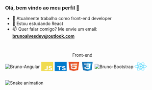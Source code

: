 ### Olá, bem vindo ao meu perfil 👋

- 🔭 Atualmente trabalho como front-end developer
- 🌱 Estou estudando React
- 📫 Quer falar comigo? Me envie um email: <b>brunoalvesdev@outlook.com</b>

<!-- <div align="center">
  <a href="https://github.com/brunobl4ck">
  <img height="180em" src="https://github-readme-stats.vercel.app/api?username=brunobl4ck&show_icons=true&theme=merko&include_all_commits=true&count_private=true"/>
  <img height="180em" src="https://github-readme-stats.vercel.app/api/top-langs/?username=brunobl4ck&layout=compact&langs_count=7&theme=merko"/>
</div> -->
<div style="display: inline_block"><br>
  <p style="text-align: center;">Front-end</p>
  <img align="center" alt="Bruno-Angular" height="30" width="40" src="https://cdn.jsdelivr.net/gh/devicons/devicon/icons/angularjs/angularjs-plain.svg" />  
  <img align="center" alt="Bruno-Js" height="30" width="40" src="https://raw.githubusercontent.com/devicons/devicon/master/icons/javascript/javascript-plain.svg">
  <img align="center" alt="Bruno-Ts" height="30" width="40" src="https://raw.githubusercontent.com/devicons/devicon/master/icons/typescript/typescript-plain.svg">  
  <img align="center" alt="Bruno-HTML" height="30" width="40" src="https://raw.githubusercontent.com/devicons/devicon/master/icons/html5/html5-original.svg">
  <img align="center" alt="Bruno-CSS" height="30" width="40" src="https://raw.githubusercontent.com/devicons/devicon/master/icons/css3/css3-original.svg">    
  <img align="center" alt="Bruno-Bootstrap" height="30" width="40" src="https://cdn.jsdelivr.net/gh/devicons/devicon/icons/bootstrap/bootstrap-plain-wordmark.svg" />
  <img align="center" alt="Bruno-React" height="30" width="40" src="https://raw.githubusercontent.com/devicons/devicon/master/icons/react/react-original.svg">
</div>
  
##
  
![Snake animation](https://github.com/brunobl4ck/brunobl4ck/blob/output/github-contribution-grid-snake.svg)
